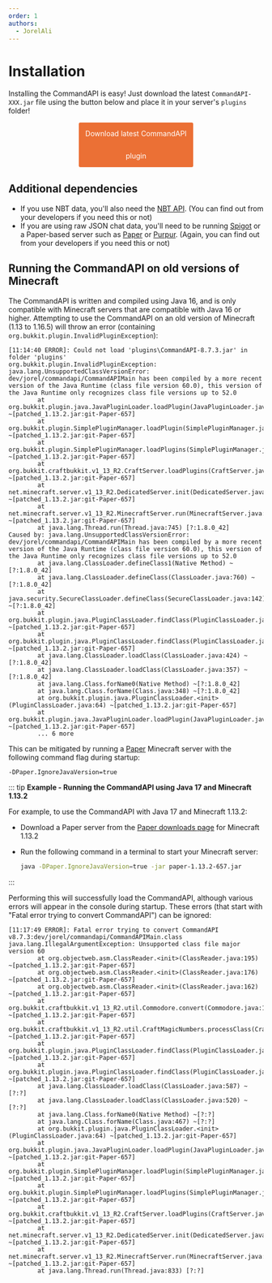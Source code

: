 ```yaml
---
order: 1
authors:
  - JorelAli
---
```


# Installation

Installing the CommandAPI is easy! Just download the latest `CommandAPI-XXX.jar` file using the button below and place it in your server's `plugins` folder!

<br>

<a href="https://github.com/CommandAPI/CommandAPI/releases/latest" style="
background-color: #EB7035;
border-radius:3px;
color: #ffffff;
display: block;
line-height: 44px;
text-align: center;
width: 45%;
text-decoration: none;
margin-top: -30px;
margin-bottom: 30px;
margin-left: auto;
margin-right: auto;">Download latest CommandAPI plugin</a>

## Additional dependencies

- If you use NBT data, you'll also need the [NBT API](https://www.spigotmc.org/resources/nbt-api.7939/). (You can find out from your developers if you need this or not)
- If you are using raw JSON chat data, you'll need to be running [Spigot](https://www.spigotmc.org/wiki/about-spigot/) or a Paper-based server such as [Paper](https://papermc.io/) or [Purpur](https://purpurmc.org/). (Again, you can find out from your developers if you need this or not)

## Running the CommandAPI on old versions of Minecraft

The CommandAPI is written and compiled using Java 16, and is only compatible with Minecraft servers that are compatible with Java 16 or higher. Attempting to use the CommandAPI on an old version of Minecraft (1.13 to 1.16.5) will throw an error (containing `org.bukkit.plugin.InvalidPluginException`):

```log
[11:14:40 ERROR]: Could not load 'plugins\CommandAPI-8.7.3.jar' in folder 'plugins'
org.bukkit.plugin.InvalidPluginException: java.lang.UnsupportedClassVersionError: dev/jorel/commandapi/CommandAPIMain has been compiled by a more recent version of the Java Runtime (class file version 60.0), this version of the Java Runtime only recognizes class file versions up to 52.0
        at org.bukkit.plugin.java.JavaPluginLoader.loadPlugin(JavaPluginLoader.java:138) ~[patched_1.13.2.jar:git-Paper-657]
        at org.bukkit.plugin.SimplePluginManager.loadPlugin(SimplePluginManager.java:334) ~[patched_1.13.2.jar:git-Paper-657]
        at org.bukkit.plugin.SimplePluginManager.loadPlugins(SimplePluginManager.java:255) ~[patched_1.13.2.jar:git-Paper-657]
        at org.bukkit.craftbukkit.v1_13_R2.CraftServer.loadPlugins(CraftServer.java:331) ~[patched_1.13.2.jar:git-Paper-657]
        at net.minecraft.server.v1_13_R2.DedicatedServer.init(DedicatedServer.java:235) ~[patched_1.13.2.jar:git-Paper-657]
        at net.minecraft.server.v1_13_R2.MinecraftServer.run(MinecraftServer.java:787) ~[patched_1.13.2.jar:git-Paper-657]
        at java.lang.Thread.run(Thread.java:745) [?:1.8.0_42]
Caused by: java.lang.UnsupportedClassVersionError: dev/jorel/commandapi/CommandAPIMain has been compiled by a more recent version of the Java Runtime (class file version 60.0), this version of the Java Runtime only recognizes class file versions up to 52.0
        at java.lang.ClassLoader.defineClass1(Native Method) ~[?:1.8.0_42]
        at java.lang.ClassLoader.defineClass(ClassLoader.java:760) ~[?:1.8.0_42]
        at java.security.SecureClassLoader.defineClass(SecureClassLoader.java:142) ~[?:1.8.0_42]
        at org.bukkit.plugin.java.PluginClassLoader.findClass(PluginClassLoader.java:136) ~[patched_1.13.2.jar:git-Paper-657]
        at org.bukkit.plugin.java.PluginClassLoader.findClass(PluginClassLoader.java:86) ~[patched_1.13.2.jar:git-Paper-657]
        at java.lang.ClassLoader.loadClass(ClassLoader.java:424) ~[?:1.8.0_42]
        at java.lang.ClassLoader.loadClass(ClassLoader.java:357) ~[?:1.8.0_42]
        at java.lang.Class.forName0(Native Method) ~[?:1.8.0_42]
        at java.lang.Class.forName(Class.java:348) ~[?:1.8.0_42]
        at org.bukkit.plugin.java.PluginClassLoader.<init>(PluginClassLoader.java:64) ~[patched_1.13.2.jar:git-Paper-657]
        at org.bukkit.plugin.java.JavaPluginLoader.loadPlugin(JavaPluginLoader.java:134) ~[patched_1.13.2.jar:git-Paper-657]
        ... 6 more
```

This can be mitigated by running a [Paper](https://papermc.io/) Minecraft server with the following command flag during startup:

```sh
-DPaper.IgnoreJavaVersion=true
```


::: tip **Example - Running the CommandAPI using Java 17 and Minecraft 1.13.2**

For example, to use the CommandAPI with Java 17 and Minecraft 1.13.2:

- Download a Paper server from the [Paper downloads page](https://papermc.io/downloads/all) for Minecraft 1.13.2
- Run the following command in a terminal to start your Minecraft server:

  ```sh
  java -DPaper.IgnoreJavaVersion=true -jar paper-1.13.2-657.jar
  ```

:::

Performing this will successfully load the CommandAPI, although various errors will appear in the console during startup. These errors (that start with "Fatal error trying to convert CommandAPI") can be ignored:

```log
[11:17:49 ERROR]: Fatal error trying to convert CommandAPI v8.7.3:dev/jorel/commandapi/CommandAPIMain.class
java.lang.IllegalArgumentException: Unsupported class file major version 60
        at org.objectweb.asm.ClassReader.<init>(ClassReader.java:195) ~[patched_1.13.2.jar:git-Paper-657]
        at org.objectweb.asm.ClassReader.<init>(ClassReader.java:176) ~[patched_1.13.2.jar:git-Paper-657]
        at org.objectweb.asm.ClassReader.<init>(ClassReader.java:162) ~[patched_1.13.2.jar:git-Paper-657]
        at org.bukkit.craftbukkit.v1_13_R2.util.Commodore.convert(Commodore.java:170) ~[patched_1.13.2.jar:git-Paper-657]
        at org.bukkit.craftbukkit.v1_13_R2.util.CraftMagicNumbers.processClass(CraftMagicNumbers.java:238) ~[patched_1.13.2.jar:git-Paper-657]
        at org.bukkit.plugin.java.PluginClassLoader.findClass(PluginClassLoader.java:113) ~[patched_1.13.2.jar:git-Paper-657]
        at org.bukkit.plugin.java.PluginClassLoader.findClass(PluginClassLoader.java:86) ~[patched_1.13.2.jar:git-Paper-657]
        at java.lang.ClassLoader.loadClass(ClassLoader.java:587) ~[?:?]
        at java.lang.ClassLoader.loadClass(ClassLoader.java:520) ~[?:?]
        at java.lang.Class.forName0(Native Method) ~[?:?]
        at java.lang.Class.forName(Class.java:467) ~[?:?]
        at org.bukkit.plugin.java.PluginClassLoader.<init>(PluginClassLoader.java:64) ~[patched_1.13.2.jar:git-Paper-657]
        at org.bukkit.plugin.java.JavaPluginLoader.loadPlugin(JavaPluginLoader.java:134) ~[patched_1.13.2.jar:git-Paper-657]
        at org.bukkit.plugin.SimplePluginManager.loadPlugin(SimplePluginManager.java:334) ~[patched_1.13.2.jar:git-Paper-657]
        at org.bukkit.plugin.SimplePluginManager.loadPlugins(SimplePluginManager.java:255) ~[patched_1.13.2.jar:git-Paper-657]
        at org.bukkit.craftbukkit.v1_13_R2.CraftServer.loadPlugins(CraftServer.java:331) ~[patched_1.13.2.jar:git-Paper-657]
        at net.minecraft.server.v1_13_R2.DedicatedServer.init(DedicatedServer.java:235) ~[patched_1.13.2.jar:git-Paper-657]
        at net.minecraft.server.v1_13_R2.MinecraftServer.run(MinecraftServer.java:787) ~[patched_1.13.2.jar:git-Paper-657]
        at java.lang.Thread.run(Thread.java:833) [?:?]
```
